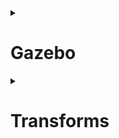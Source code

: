 <details>
  <summary><h1>Gazebo </h1></summary>
  
  Gazebo is an open-source 3D robotics simulator. With Gazebo you are able to create a 3D scenario on your computer with robots, obstacles and many other objects. Gazebo also uses a physical engine for illumination, gravity, inertia, etc. You can evaluate and test your robot in difficult or dangerous scenarios without any harm to your robot. Most of the time it is faster to run a simulator instead of starting the whole scenario on your real robot.
  
  <p align="center">
    <img width=500 src="https://github.com/AMC-IITBHU/ROS-Summer-Camp-22/blob/WEEK2BRANCH/Week%202/assests/images%20(1).jpeg">
  </p>
  
  So let's start learning what gazebo really is :-
  
  # Part 1 - 
  
  Action first before the theory! Let's create a project in gazebo. Create a new package in your workspace with name of your choice. For now I am using the name "gazebo_tutorials". Inside the package create a folder world. Create a new file inside the folder with extension .world and place the following content (just do copy paste)
  
  ```xml
  <sdf version='1.7'>
  <world name='default'>
    <light name='sun' type='directional'>
      <cast_shadows>1</cast_shadows>
      <pose>0 0 10 0 -0 0</pose>
      <diffuse>0.8 0.8 0.8 1</diffuse>
      <specular>0.2 0.2 0.2 1</specular>
      <attenuation>
        <range>1000</range>
        <constant>0.9</constant>
        <linear>0.01</linear>
        <quadratic>0.001</quadratic>
      </attenuation>
      <direction>-0.5 0.1 -0.9</direction>
      <spot>
        <inner_angle>0</inner_angle>
        <outer_angle>0</outer_angle>
        <falloff>0</falloff>
      </spot>
    </light>
    <model name='ground_plane'>
      <static>1</static>
      <link name='link'>
        <collision name='collision'>
          <geometry>
            <plane>
              <normal>0 0 1</normal>
              <size>100 100</size>
            </plane>
          </geometry>
          <surface>
            <contact>
              <collide_bitmask>65535</collide_bitmask>
              <ode/>
            </contact>
            <friction>
              <ode>
                <mu>100</mu>
                <mu2>50</mu2>
              </ode>
              <torsional>
                <ode/>
              </torsional>
            </friction>
            <bounce/>
          </surface>
          <max_contacts>10</max_contacts>
        </collision>
        <visual name='visual'>
          <cast_shadows>0</cast_shadows>
          <geometry>
            <plane>
              <normal>0 0 1</normal>
              <size>100 100</size>
            </plane>
          </geometry>
          <material>
            <script>
              <uri>file://media/materials/scripts/gazebo.material</uri>
              <name>Gazebo/Grey</name>
            </script>
          </material>
        </visual>
        <self_collide>0</self_collide>
        <enable_wind>0</enable_wind>
        <kinematic>0</kinematic>
      </link>
    </model>
    <gravity>0 0 -9.8</gravity>
    <magnetic_field>6e-06 2.3e-05 -4.2e-05</magnetic_field>
    <atmosphere type='adiabatic'/>
    <physics type='ode'>
      <max_step_size>0.001</max_step_size>
      <real_time_factor>1</real_time_factor>
      <real_time_update_rate>1000</real_time_update_rate>
    </physics>
    <scene>
      <ambient>0.4 0.4 0.4 1</ambient>
      <background>0.7 0.7 0.7 1</background>
      <shadows>1</shadows>
    </scene>
    <wind/>
    <spherical_coordinates>
      <surface_model>EARTH_WGS84</surface_model>
      <latitude_deg>0</latitude_deg>
      <longitude_deg>0</longitude_deg>
      <elevation>0</elevation>
      <heading_deg>0</heading_deg>
    </spherical_coordinates>
    <model name='unit_box'>
      <pose>-1.53411 -1.50222 0.5 0 -0 0</pose>
      <link name='link'>
        <inertial>
          <mass>1</mass>
          <inertia>
            <ixx>0.166667</ixx>
            <ixy>0</ixy>
            <ixz>0</ixz>
            <iyy>0.166667</iyy>
            <iyz>0</iyz>
            <izz>0.166667</izz>
          </inertia>
          <pose>0 0 0 0 -0 0</pose>
        </inertial>
        <collision name='collision'>
          <geometry>
            <box>
              <size>1 1 1</size>
            </box>
          </geometry>
          <max_contacts>10</max_contacts>
          <surface>
            <contact>
              <ode/>
            </contact>
            <bounce/>
            <friction>
              <torsional>
                <ode/>
              </torsional>
              <ode/>
            </friction>
          </surface>
        </collision>
        <visual name='visual'>
          <geometry>
            <box>
              <size>1 1 1</size>
            </box>
          </geometry>
          <material>
            <script>
              <name>Gazebo/Grey</name>
              <uri>file://media/materials/scripts/gazebo.material</uri>
            </script>
          </material>
        </visual>
        <self_collide>0</self_collide>
        <enable_wind>0</enable_wind>
        <kinematic>0</kinematic>
      </link>
    </model>
    <model name='Mailbox'>
      <link name='link'>
        <collision name='collision'>
          <geometry>
            <mesh>
              <uri>model://mailbox/meshes/mailbox.dae</uri>
            </mesh>
          </geometry>
          <max_contacts>10</max_contacts>
          <surface>
            <contact>
              <ode/>
            </contact>
            <bounce/>
            <friction>
              <torsional>
                <ode/>
              </torsional>
              <ode/>
            </friction>
          </surface>
        </collision>
        <visual name='visual'>
          <geometry>
            <mesh>
              <uri>model://mailbox/meshes/mailbox.dae</uri>
            </mesh>
          </geometry>
          <material>
            <script>
              <uri>model://mailbox/materials/scripts</uri>
              <uri>model://mailbox/materials/textures</uri>
              <name>Mailbox/Diffuse</name>
            </script>
          </material>
        </visual>
        <self_collide>0</self_collide>
        <inertial>
          <pose>0 0 0 0 -0 0</pose>
          <inertia>
            <ixx>1</ixx>
            <ixy>0</ixy>
            <ixz>0</ixz>
            <iyy>1</iyy>
            <iyz>0</iyz>
            <izz>1</izz>
          </inertia>
          <mass>1</mass>
        </inertial>
        <enable_wind>0</enable_wind>
        <kinematic>0</kinematic>
      </link>
      <pose>0.730733 2.14938 0 0 -0 0</pose>
    </model>
    <model name='table_marble'>
      <static>1</static>
      <pose>2.89095 -1.16521 0.648 0 -0 0</pose>
      <link name='link'>
        <collision name='collision'>
          <geometry>
            <mesh>
              <uri>model:///table_marble/meshes/table_lightmap.dae</uri>
              <scale>0.25 0.25 0.25</scale>
            </mesh>
          </geometry>
          <max_contacts>10</max_contacts>
          <surface>
            <contact>
              <ode/>
            </contact>
            <bounce/>
            <friction>
              <torsional>
                <ode/>
              </torsional>
              <ode/>
            </friction>
          </surface>
        </collision>
        <visual name='visual'>
          <geometry>
            <mesh>
              <uri>model://table_marble/meshes/table_lightmap.dae</uri>
              <scale>0.25 0.25 0.25</scale>
            </mesh>
          </geometry>
          <material>
            <script>
              <uri>model://table_marble/materials/scripts</uri>
              <uri>model://table_marble/materials/textures</uri>
              <name>Table/Marble_Lightmap</name>
            </script>
            <lighting>0</lighting>
          </material>
        </visual>
        <self_collide>0</self_collide>
        <enable_wind>0</enable_wind>
        <kinematic>0</kinematic>
      </link>
    </model>
    <light name='sun' type='directional'>
      <cast_shadows>1</cast_shadows>
      <pose>0.120272 -0.218971 10 0 -0 0</pose>
      <diffuse>0.8 0.8 0.8 1</diffuse>
      <specular>0.2 0.2 0.2 1</specular>
      <attenuation>
        <range>1000</range>
        <constant>0.9</constant>
        <linear>0.01</linear>
        <quadratic>0.001</quadratic>
      </attenuation>
      <direction>-0.5 0.1 -0.9</direction>
    </light>
    <model name='cafe_table'>
      <static>1</static>
      <link name='link'>
        <collision name='surface'>
          <pose>0 0 0.755 0 -0 0</pose>
          <geometry>
            <box>
              <size>0.913 0.913 0.04</size>
            </box>
          </geometry>
          <max_contacts>10</max_contacts>
          <surface>
            <contact>
              <ode/>
            </contact>
            <bounce/>
            <friction>
              <torsional>
                <ode/>
              </torsional>
              <ode/>
            </friction>
          </surface>
        </collision>
        <collision name='column'>
          <pose>0 0 0.37 0 -0 0</pose>
          <geometry>
            <box>
              <size>0.042 0.042 0.74</size>
            </box>
          </geometry>
          <max_contacts>10</max_contacts>
          <surface>
            <contact>
              <ode/>
            </contact>
            <bounce/>
            <friction>
              <torsional>
                <ode/>
              </torsional>
              <ode/>
            </friction>
          </surface>
        </collision>
        <collision name='base'>
          <pose>0 0 0.02 0 -0 0</pose>
          <geometry>
            <box>
              <size>0.56 0.56 0.04</size>
            </box>
          </geometry>
          <max_contacts>10</max_contacts>
          <surface>
            <contact>
              <ode/>
            </contact>
            <bounce/>
            <friction>
              <torsional>
                <ode/>
              </torsional>
              <ode/>
            </friction>
          </surface>
        </collision>
        <visual name='visual'>
          <geometry>
            <mesh>
              <uri>model://cafe_table/meshes/cafe_table.dae</uri>
            </mesh>
          </geometry>
        </visual>
        <self_collide>0</self_collide>
        <enable_wind>0</enable_wind>
        <kinematic>0</kinematic>
      </link>
      <pose>4.93489 1.74308 0 0 -0 0</pose>
    </model>
    <model name='first_2015_trash_can'>
      <link name='link'>
        <inertial>
          <pose>0 0 0.3683 0 -0 0</pose>
          <mass>4.83076</mass>
          <inertia>
            <ixx>0.281534</ixx>
            <ixy>0</ixy>
            <ixz>0</ixz>
            <iyy>0.281534</iyy>
            <iyz>0</iyz>
            <izz>0.126223</izz>
          </inertia>
        </inertial>
        <visual name='visual'>
          <geometry>
            <mesh>
              <uri>model://first_2015_trash_can/meshes/trash_can.dae</uri>
            </mesh>
          </geometry>
        </visual>
        <collision name='collision'>
          <geometry>
            <mesh>
              <uri>model://first_2015_trash_can/meshes/trash_can.dae</uri>
            </mesh>
          </geometry>
          <max_contacts>10</max_contacts>
          <surface>
            <contact>
              <ode/>
            </contact>
            <bounce/>
            <friction>
              <torsional>
                <ode/>
              </torsional>
              <ode/>
            </friction>
          </surface>
        </collision>
        <self_collide>0</self_collide>
        <enable_wind>0</enable_wind>
        <kinematic>0</kinematic>
      </link>
      <pose>4.52055 -4.82605 0 0 -0 0</pose>
    </model>
    <state world_name='default'>
      <sim_time>106 649000000</sim_time>
      <real_time>107 71423633</real_time>
      <wall_time>1653808482 782998527</wall_time>
      <iterations>106649</iterations>
      <model name='Mailbox'>
        <pose>0.730733 2.14938 -9e-06 -9e-06 1e-06 0</pose>
        <scale>1 1 1</scale>
        <link name='link'>
          <pose>0.730733 2.14938 -9e-06 -9e-06 1e-06 0</pose>
          <velocity>0 0 0 0 -0 0</velocity>
          <acceleration>0 0 -9.8 0 -0 0</acceleration>
          <wrench>0 0 -9.8 0 -0 0</wrench>
        </link>
      </model>
      <model name='cafe_table'>
        <pose>4.93489 1.74308 0 0 -0 0</pose>
        <scale>1 1 1</scale>
        <link name='link'>
          <pose>4.93489 1.74308 0 0 -0 0</pose>
          <velocity>0 0 0 0 -0 0</velocity>
          <acceleration>0 0 0 0 -0 0</acceleration>
          <wrench>0 0 0 0 -0 0</wrench>
        </link>
      </model>
      <model name='first_2015_trash_can'>
        <pose>4.52057 -4.82606 1e-06 7e-06 -6e-06 -9.1e-05</pose>
        <scale>1 1 1</scale>
        <link name='link'>
          <pose>4.52057 -4.82606 1e-06 7e-06 -6e-06 -9.1e-05</pose>
          <velocity>0 0 0 0 -0 0</velocity>
          <acceleration>5.42105 -0.77753 3.13165 -1.03069 0.989248 3.14157</acceleration>
          <wrench>26.1878 -3.75606 15.1283 0 -0 0</wrench>
        </link>
      </model>
      <model name='ground_plane'>
        <pose>0 0 0 0 -0 0</pose>
        <scale>1 1 1</scale>
        <link name='link'>
          <pose>0 0 0 0 -0 0</pose>
          <velocity>0 0 0 0 -0 0</velocity>
          <acceleration>0 0 0 0 -0 0</acceleration>
          <wrench>0 0 0 0 -0 0</wrench>
        </link>
      </model>
      <model name='table_marble'>
        <pose>2.89095 -1.16521 0.648 0 -0 0</pose>
        <scale>1 1 1</scale>
        <link name='link'>
          <pose>2.89095 -1.16521 0.648 0 -0 0</pose>
          <velocity>0 0 0 0 -0 0</velocity>
          <acceleration>0 0 0 0 -0 0</acceleration>
          <wrench>0 0 0 0 -0 0</wrench>
        </link>
      </model>
      <model name='unit_box'>
        <pose>-1.53411 -1.50222 0.499995 0 1e-05 0</pose>
        <scale>1 1 1</scale>
        <link name='link'>
          <pose>-1.53411 -1.50222 0.499995 0 1e-05 0</pose>
          <velocity>0 0 0 0 -0 0</velocity>
          <acceleration>0.010615 -0.006191 -9.78231 0.012424 0.021225 1.8e-05</acceleration>
          <wrench>0.010615 -0.006191 -9.78231 0 -0 0</wrench>
        </link>
      </model>
      <light name='sun'>
        <pose>0 0 10 0 -0 0</pose>
      </light>
    </state>
    <gui fullscreen='0'>
      <camera name='user_camera'>
        <pose>-1.1263 -18.8954 54.7285 -0 1.2578 1.0602</pose>
        <view_controller>orbit</view_controller>
        <projection_type>perspective</projection_type>
      </camera>
    </gui>
  </world>
</sdf>
```

  Let the full name of file be new.world
  
  Now open a terminal and navigate to the world folder that we created and type
  
  ```bash
  gazebo new.world
  ```
  
  And you will see a new window of gazebo with some models in it.
  
  # Part 2 :
  
  Now we need to learn how to launch gazebo from a launch file. You definately don't want to open gazebo everytime by opening a terminal and then navigating to the folder containing launch file and blah blah. You need to learn to open gazebo from a launch file. 
  
  <p align="center">
    <img width=500 src="https://github.com/AMC-IITBHU/ROS-Summer-Camp-22/blob/WEEK2BRANCH/Week%202/assests/gazebo_meme.jpeg">
  </p>
  
  Make new launch file in the package gazebo_tutorial. Let the name be my_world.launch and paste the following content
  
  ```xml
<?xml version="1.0" encoding="UTF-8" ?>
<launch>
        <!-- overwriting these args -->
        <arg name="debug" default="false" />
        <arg name="gui" default="true" />
        <arg name="pause" default="false" />
        <arg name="world" default="$(find gazebo_tutorial)/world/new.world" />

        <!-- include gazebo_ros launcher -->
        <include file="$(find gazebo_ros)/launch/empty_world.launch">
                <arg name="world_name" value="$(arg world)" />
                <arg name="debug" value="$(arg debug)" />
                <arg name="gui" value="$(arg gui)" />
                <arg name="paused" value="$(arg pause)" />
                <arg name="use_sim_time" value="true" />
        </include>
</launch>
  ```
  
  Now in the terminal write
  
  ```bash
  roslaunch gazebo_tutorial my_world.launch
  ```
  
  Now you see the same world as you saw before, isn't it?
  
  
  
</details>

<details>
  <summary><h1>Transforms </h1></summary>
  
  Coordinate transformations (or transforms) play a huge role in the mathematics of robotics. They are a a mathematical tool to take points or measurements that are represented from one point of view, and represent them in a different point of view that is more useful. Without using transformations, we would need to perform the calculations with trigonometry, which quickly becomes very complex with larger problems, and especially in 3D.
  
  ROS provides a system called tf2 (TransForm version 2) to handle these transformations for us. Any node can use the tf2 libraries to broadcast a transform from one frame to another. As mentioned above, these transforms will need to form a tree structure, where each frame is defined by one (and only one) transform from another frame, but can have any number of frames dependent on it. The picture below shows a portion of a tree that we’ll be exploring later. In this tree, base and camera are defined relative to world, and l3 is defined relative to base.
  
  <p align="center">
    <img width=500 src="https://articulatedrobotics.xyz/media/assets/posts/ready-for-ros/tf_frames_small.png">
  </p>
  
  Any node can also use the tf2 libraries to listen for transforms, and then use the transforms to convert points from any frame to any other frame, as long as they are connected in the tree.
  
  <p align="center">
    <img width=500 src="https://github.com/AMC-IITBHU/ROS-Summer-Camp-22/blob/WEEK2BRANCH/Week%202/assests/tf_meme.jpeg">
  </p>
  
  2 main tasks that users generally use tf for transform between coordinates are broadcasting and listening.
  
Broadcasting transforms:
Publish the relative pose and coordinate to the system This allow us to setup our own relationship between two coordinate frames
  
Listening transforms:
Specify the published transform and query the specific transform between coordinate frames whose transform you want to know (not quite the same as Subscribing to a Topic)
  
  # How to Brodcast Transform
  
  Let's write the code for brodcasting a frame
  
  ```python
  #!/usr/bin/env python3  
import rospy

# Because of transformations
import tf_conversions

import tf2_ros
import geometry_msgs.msg
import turtlesim.msg

turtlename = "turtle1"

def handle_turtle_pose(msg):
    br = tf2_ros.TransformBroadcaster()
    t = geometry_msgs.msg.TransformStamped()

    t.header.stamp = rospy.Time.now()
    t.header.frame_id = "world"
    t.child_frame_id = turtlename
    t.transform.translation.x = msg.x
    t.transform.translation.y = msg.y
    t.transform.translation.z = 0.0
    q = tf_conversions.transformations.quaternion_from_euler(0, 0, msg.theta)
    t.transform.rotation.x = q[0]
    t.transform.rotation.y = q[1]
    t.transform.rotation.z = q[2]
    t.transform.rotation.w = q[3]

    br.sendTransform(t)

if __name__ == '__main__':
    rospy.init_node('tf2_turtle_broadcaster')
    rospy.Subscriber('/%s/pose' % turtlename, turtlesim.msg.Pose, handle_turtle_pose)
    rospy.spin()
  ```
  
  Run the above python code as a node and the transform will publish.
  
  
  ### Code explained
  
  I only need to decode the function "handle_turtle_pose" and rest of the things have been explained
  
  ```python
  t.header.stamp = rospy.Time.now()
  t.header.frame_id = "world"
  t.child_frame_id = turtlename
  ```
  
  The above lines are for the specifying the header. The header contains a timestamp and coordinate frame information that are commonly used in ROS. You will frequently see the first line in a msg file have Header header.
  
  ```python
  t.transform.translation.x = msg.x
  t.transform.translation.y = msg.y
  t.transform.translation.z = 0.0
  q = tf_conversions.transformations.quaternion_from_euler(0, 0, msg.theta)
  t.transform.rotation.x = q[0]
  t.transform.rotation.y = q[1]
  t.transform.rotation.z = q[2]
  t.transform.rotation.w = q[3]
  ```
  
  Here we copy the information from the 3D turtle pose into the 3D transform.
  
  ```python
  br.sendTransform(t)
  ```
  
  This is where the real work is done. Sending a transform with a TransformBroadcaster requires passing in just the transform itself.
  
  # How to listen to Transforms
  
  Let's write the code for listening to transforms
  
  ```python
  #!/usr/bin/env python3  
  import rospy
  import math
  import tf2_ros
  import geometry_msgs.msg
  import turtlesim.srv

  if __name__ == '__main__':
      rospy.init_node('tf2_turtle_listener')
      tfBuffer = tf2_ros.Buffer()
  
      listener = tf2_ros.TransformListener(tfBuffer)
  
      rospy.wait_for_service('spawn')
      spawner = rospy.ServiceProxy('spawn', turtlesim.srv.Spawn)
      turtle_name = rospy.get_param('turtle', 'turtle2')
      spawner(4, 2, 0, turtle_name)
      turtle_vel = rospy.Publisher('%s/cmd_vel' % turtle_name, geometry_msgs.msg.Twist, queue_size=1)
      rate = rospy.Rate(10.0)
  
      while not rospy.is_shutdown():
          try:
              trans = tfBuffer.lookup_transform(turtle_name, 'turtle1', rospy.Time())
          except (tf2_ros.LookupException, tf2_ros.ConnectivityException, tf2_ros.ExtrapolationException):
              rate.sleep()
              continue
          msg = geometry_msgs.msg.Twist()
          msg.angular.z = 4 * math.atan2(trans.transform.translation.y, trans.transform.translation.x)
          msg.linear.x = 0.5 * math.sqrt(trans.transform.translation.x ** 2 + trans.transform.translation.y ** 2)
          turtle_vel.publish(msg)
          rate.sleep()
  
  ```
  
  Run the above code as a node to listen to transforms
  
  ### The code explained
  
  ```python
  listener = tf2_ros.TransformListener(tfBuffer)
  ```
  
  Here, we create a tf2_ros.TransformListener object. Once the listener is created, it starts receiving tf2 transformations over the wire, and buffers them for up to 10 seconds.
  
  ```python
  try:
      trans = tfBuffer.lookup_transform(turtle_name, 'turtle1', rospy.Time())
  except (tf2_ros.LookupException, tf2_ros.ConnectivityException, tf2_ros.ExtrapolationException):
      rate.sleep()
      continue

  ```
  
  
  
</details>
